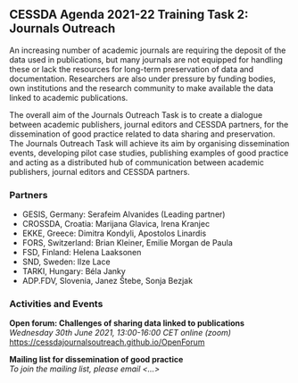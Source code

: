 ## CESSDA Agenda 2021-22 Training Task 2: Journals Outreach

An increasing number of academic journals are requiring the deposit of the data used in publications, but many journals are not equipped for handling these or lack the resources for long-term preservation of data and documentation. Researchers are also under pressure by funding bodies, own institutions and the research community to make available the data linked to academic publications.


The overall aim of the Journals Outreach Task is to create a dialogue between academic publishers, journal editors and CESSDA partners, for the dissemination of good practice related to data sharing and preservation. The Journals Outreach Task will achieve its aim by organising dissemination events, developing  pilot case studies, publishing examples of good practice and acting as a distributed hub of communication between academic publishers, journal editors and CESSDA partners.

### Partners
- GESIS, Germany: Serafeim Alvanides (Leading partner) <br>
- CROSSDA, Croatia: Marijana Glavica, Irena Kranjec <br>
- EKKE, Greece: Dimitra Kondyli, Apostolos Linardis <br>
- FORS, Switzerland: Brian Kleiner, Emilie Morgan de Paula <br>
- FSD, Finland: Helena Laaksonen <br>
- SND, Sweden: Ilze Lace <br>
- TARKI, Hungary: Béla Janky <br>
- ADP.FDV, Slovenia, Janez Štebe, Sonja Bezjak <br>

### Activities and Events
**Open forum: Challenges of sharing data linked to publications** <br>
_Wednesday 30th June 2021, 13:00-16:00 CET online (zoom)_ <br>
<a href="https://cessdajournalsoutreach.github.io/OpenForum" target="_blank">https://cessdajournalsoutreach.github.io/OpenForum</a>
<br>

**Mailing list for dissemination of good practice** <br>
_To join the mailing list, please email <...>_

<!--
```markdown
# Header 1
## Header 2
### Header 3
- Bulleted
- List
1. Numbered
2. List
**Bold** and _Italic_ and `Code` text
[Link](url) and ![Image](src)
```

For more details see [GitHub Flavored Markdown](https://guides.github.com/features/mastering-markdown/).

### Jekyll Themes
Your Pages site will use the layout and styles from the Jekyll theme you have selected in your [repository settings](https://github.com/pmarsceill/test-jtd/settings). The name of this theme is saved in the Jekyll `_config.yml` configuration file.

### Support or Contact
Having trouble with Pages? Check out our [documentation](https://help.github.com/categories/github-pages-basics/) or [contact support](https://github.com/contact) and we’ll help you sort it out.
-->
